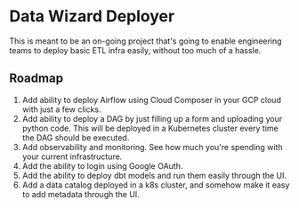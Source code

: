 # Data Wizard Deployer

This is meant to be an on-going project that's going to enable engineering teams to deploy basic ETL infra easily, without too much of a hassle.

## Roadmap

1. Add ability to deploy Airflow using Cloud Composer in your GCP cloud with just a few clicks.
2. Add ability to deploy a DAG by just filling up a form and uploading your python code. This will be deployed in a Kubernetes cluster every time the DAG should be executed.
3. Add observability and monitoring. See how much you're spending with your current infrastructure.
4. Add the ability to login using Google OAuth.
5. Add the ability to deploy dbt models and run them easily through the UI.
6. Add a data catalog deployed in a k8s cluster, and somehow make it easy to add metadata through the UI.
